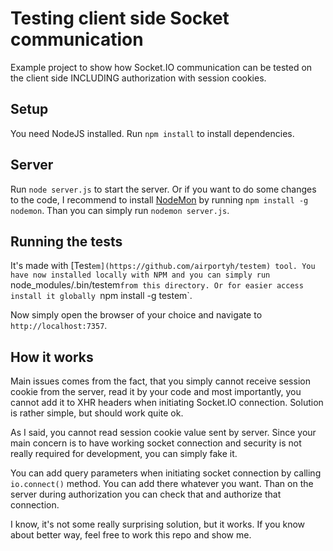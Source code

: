 # Testing client side Socket communication

Example project to show how Socket.IO communication can be tested on the client side INCLUDING
authorization with session cookies.

## Setup

You need NodeJS installed. Run `npm install` to install dependencies.

## Server

Run `node server.js` to start the server. Or if you want to do some changes to the code, I recommend to install
[NodeMon](https://github.com/remy/nodemon) by running `npm install -g nodemon`. Than you can simply run 
`nodemon server.js`.

## Running the tests

It's made with [Test`em](https://github.com/airportyh/testem) tool. You have now installed locally with NPM and
you can simply run `node_modules/.bin/testem` from this directory. Or for easier access install it globally 
`npm install -g testem`.

Now simply open the browser of your choice and navigate to `http://localhost:7357`.

## How it works
Main issues comes from the fact, that you simply cannot receive session cookie from the server, read it by your
code and most importantly, you cannot add it to XHR headers when initiating Socket.IO connection. Solution is 
rather simple, but should work quite ok.

As I said, you cannot read session cookie value sent by server. Since your main concern is to have working socket
connection and security is not really required for development, you can simply fake it.

You can add query parameters when initiating socket connection by calling `io.connect()` method. You can add there
whatever you want. Than on the server during authorization you can check that and authorize that connection.

I know, it's not some really surprising solution, but it works. If you know about better way, feel free to work this
repo and show me.